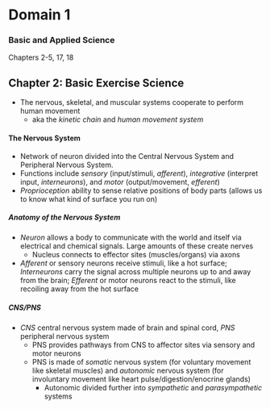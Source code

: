 # Domain 1

### Basic and Applied Science

Chapters 2-5, 17, 18

## Chapter 2: Basic Exercise Science

- The nervous, skeletal, and muscular systems cooperate to perform human movement
  - aka the _kinetic chain_ and _human movement system_

#### The Nervous System

- Network of neuron divided into the Central Nervous System and Peripheral Nervous System. 
- Functions include _sensory_ (input/stimuli, _afferent_), _integrative_ (interpret input, _interneurons_), 
  and _motor_ (output/movement, _efferent_)
- _Proprioception_ ability to sense relative positions of body parts (allows us to know what kind of surface
  you run on)

##### Anatomy of the Nervous System

- _Neuron_ allows a body to communicate with the world and itself via electrical and chemical signals. Large
  amounts of these create nerves
  - Nucleus connects to effector sites (muscles/organs) via axons
- _Afferent_ or sensory neurons receive stimuli, like a hot surface; _Interneurons_ carry the signal across
  multiple neurons up to and away from the brain; _Efferent_ or motor neurons react to the stimuli, like recoiling
  away from the hot surface

##### CNS/PNS

- _CNS_ central nervous system made of brain and spinal cord, _PNS_ peripheral nervous system
  - PNS provides pathways from CNS to affector sites via sensory and motor neurons
  - PNS is made of _somatic_ nervous system (for voluntary movement like skeletal muscles) and
    _autonomic_ nervous system (for involuntary movement like heart pulse/digestion/enocrine glands)
    - Autonomic divided further into _sympathetic_ and _parasympathetic_ systems
